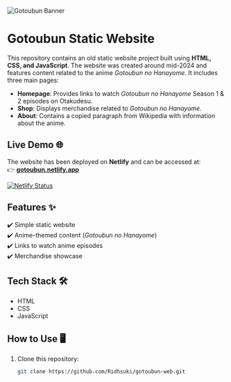 ![Gotoubun Banner](https://c4.wallpaperflare.com/wallpaper/603/824/873/go-toubun-no-hanayome-5-toubun-no-hanayome-hd-wallpaper-preview.jpg)

# Gotoubun Static Website

This repository contains an old static website project built using **HTML, CSS, and JavaScript**. The website was created around mid-2024 and features content related to the anime *Gotoubun no Hanayome*. It includes three main pages:

- **Homepage**: Provides links to watch *Gotoubun no Hanayome* Season 1 & 2 episodes on Otakudesu.
- **Shop**: Displays merchandise related to *Gotoubun no Hanayome*.
- **About**: Contains a copied paragraph from Wikipedia with information about the anime.

## Live Demo 🌐

The website has been deployed on **Netlify** and can be accessed at:  
👉 **[gotoubun.netlify.app](https://gotoubun.netlify.app/)**  

[![Netlify Status](https://api.netlify.com/api/v1/badges/695c7c06-e119-4035-8380-0798a32ef8d6/deploy-status)](https://app.netlify.com/sites/gotoubun/deploys)

## Features ✨

✔️ Simple static website  
✔️ Anime-themed content (*Gotoubun no Hanayome*)  
✔️ Links to watch anime episodes  
✔️ Merchandise showcase  

## Tech Stack 🛠️

- HTML  
- CSS  
- JavaScript  

## How to Use 🖥️

1. Clone this repository:
   ```sh
   git clone https://github.com/Ridhsuki/gotoubun-web.git
